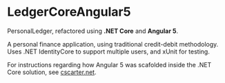 # LedgerCoreAngular5
PersonalLedger, refactored using <b>.NET Core</b> and <b>Angular 5</b>.

A personal finance application, using traditional credit-debit methodology.
<br>
Uses .NET IdentityCore to support multiple users, and xUnit for testing.

For instructions regarding how Angular 5 was scafolded inside the .NET Core solution,
see <a href="http://cscarter.net/A5netcore">cscarter.net</a>.
